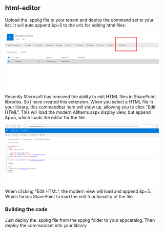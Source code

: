 ## html-editor

Upload the .sppkg file to your tenant and deploy the command set to your list. It will auto append &p=5 to the urls for editing html files.

![CommandSet](Library.png)
Recently Microsoft has removed the ability to edit HTML files in SharePoint libraries. So I have created this extension. When you select a HTML file in your library, this commandbar item will show up, allowing you to click "Edit HTML". This will load the modern AllItems.aspx display view, but append &p=5, which loads the editor for the file. 

![EditPage](TestFile.png)
When clicking "Edit HTML", the modern view will load and append &p=5. Which forces SharePoint to load the edit functionality of the file.

### Building the code

Just deploy the .sppkg file from the sppkg folder to your appcatalog. Then deploy the commandset into your library.

